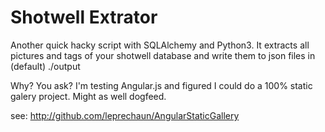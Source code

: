 Shotwell Extrator
=================

Another quick hacky script with SQLAlchemy and Python3. It extracts all pictures and tags of your shotwell database and write them to json files in (default) ./output

Why? You ask? I'm testing Angular.js and figured I could do a 100% static galery project. Might as well dogfeed.

see: http://github.com/leprechaun/AngularStaticGallery
